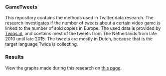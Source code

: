 ### GameTweets

This repository contains the methods used in Twitter data research. The research investigates if the number of tweets about a certain video game is linked to the number of sold copies in Europe. The used data is provided by [Twiqs.nl](www.twiqs.nl), and contains most of the tweets from The Netherlands from late 2010 until late 2015. The tweets are mostly in Dutch, because that is the target language Twiqs is collecting.

### Results

View the graphs made during this research on [this page](http://wiefferink.me/GameTweets).
